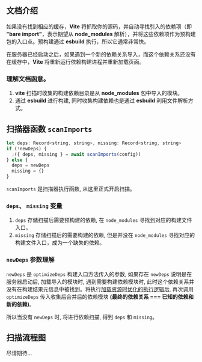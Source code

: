 ## 文档介绍

如果没有找到相应的缓存，**Vite** 将抓取你的源码，并自动寻找引入的依赖项（即 **"bare import"**，表示期望从 **node_modules** 解析），并将这些依赖项作为预构建包的入口点。预构建通过 **esbuild** 执行，所以它通常非常快。

在服务器已经启动之后，如果遇到一个新的依赖关系导入，而这个依赖关系还没有在缓存中，**Vite** 将重新运行依赖构建进程并重新加载页面。


### 理解文档函意。

1. **vite** 扫描时收集的构建依赖目录是从 **node_modules** 包中导入的模块。
2. 通过 **esbuild** 进行构建, 同时收集构建依赖也是通过 **esbuild** 利用文件解析方式。 


## 扫描器函数 `scanImports`

```js
let deps: Record<string, string>, missing: Record<string, string>
if (!newDeps) {
  ;({ deps, missing } = await scanImports(config))
} else {
  deps = newDeps
  missing = {}
}
```

`scanImports` 是扫描器执行函数, 从这里正式开启扫描。
### `deps`、 `missing` 变量

1. `deps` 存储扫描后需要预构建的依赖, 在 `node_modules` 寻找到对应的构建文件入口。
2. `missing` 存储扫描后的需要构建的依赖, 但是并没在 `node_modules` 寻找对应的构建文件入口，成为一个缺失的依赖。

### `newDeps` 参数理解

`newDeps` 是 `optimizeDeps` 构建入口方法传入的参数, 如果存在 `newDeps` 说明是在服务器启动后, 加载导入的模块时, 遇到需要构建依赖模块时, 此时这个依赖关系并没有在构建结果元信息中被找到。将执行[加载资源时优化的执行逻辑](/depedency/预构建执行逻辑.html#加载资源时优化的执行机制)后, 再次调用 `optimizeDeps` 传入收集后合并后的依赖模块 **(最终的依赖关系 === 已知的依赖和新的依赖)**。

所以当没有 `newDeps` 时, 将进行依赖扫描, 得到 `deps` 和 `missing`。


## 扫描流程图
尽请期待...